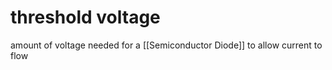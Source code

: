 # threshold voltage
amount of voltage needed for a [[Semiconductor Diode]] to allow current to flow 